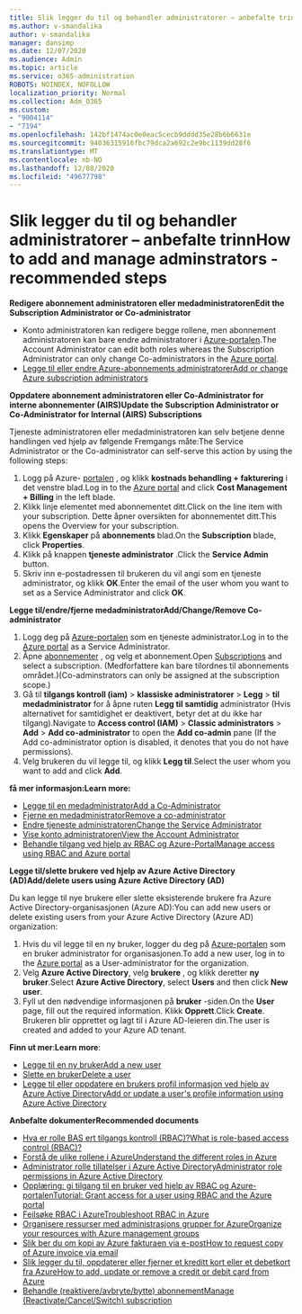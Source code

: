 ```yaml
---
title: Slik legger du til og behandler administratorer – anbefalte trinn
ms.author: v-smandalika
author: v-smandalika
manager: dansimp
ms.date: 12/07/2020
ms.audience: Admin
ms.topic: article
ms.service: o365-administration
ROBOTS: NOINDEX, NOFOLLOW
localization_priority: Normal
ms.collection: Adm_O365
ms.custom:
- "9004114"
- "7194"
ms.openlocfilehash: 142bf1474ac0e0eac5cecb9dddd35e28b6b6631e
ms.sourcegitcommit: 94036315916fbc79dca2a692c2e9bc1139dd28f6
ms.translationtype: MT
ms.contentlocale: nb-NO
ms.lasthandoff: 12/08/2020
ms.locfileid: "49677798"
---
```

# <a name="how-to-add-and-manage-adminstrators---recommended-steps"></a><span data-ttu-id="7fc58-102">Slik legger du til og behandler administratorer – anbefalte trinn</span><span class="sxs-lookup"><span data-stu-id="7fc58-102">How to add and manage adminstrators - recommended steps</span></span>

<span data-ttu-id="7fc58-103">**Redigere abonnement administratoren eller medadministratoren**</span><span class="sxs-lookup"><span data-stu-id="7fc58-103">**Edit the Subscription Administrator or Co-administrator**</span></span>

- <span data-ttu-id="7fc58-104">Konto administratoren kan redigere begge rollene, men abonnement administratoren kan bare endre administratorer i [Azure-portalen](https://ms.portal.azure.com/#home).</span><span class="sxs-lookup"><span data-stu-id="7fc58-104">The Account Administrator can edit both roles whereas the Subscription Administrator can only change Co-administrators in the [Azure portal](https://ms.portal.azure.com/#home).</span></span>
- [<span data-ttu-id="7fc58-105">Legge til eller endre Azure-abonnements administratorer</span><span class="sxs-lookup"><span data-stu-id="7fc58-105">Add or change Azure subscription administrators</span></span>](https://docs.microsoft.com/azure/cost-management-billing/manage/add-change-subscription-administrator)

<span data-ttu-id="7fc58-106">**Oppdatere abonnement administratoren eller Co-Administrator for interne abonnementer (AIRS)**</span><span class="sxs-lookup"><span data-stu-id="7fc58-106">**Update the Subscription Administrator or Co-Administrator for Internal (AIRS) Subscriptions**</span></span>

<span data-ttu-id="7fc58-107">Tjeneste administratoren eller medadministratoren kan selv betjene denne handlingen ved hjelp av følgende Fremgangs måte:</span><span class="sxs-lookup"><span data-stu-id="7fc58-107">The Service Administrator or the Co-administrator can self-serve this action by using the following steps:</span></span>

1. <span data-ttu-id="7fc58-108">Logg på Azure- [portalen](https://ms.portal.azure.com/#home) , og klikk **kostnads behandling + fakturering** i det venstre blad.</span><span class="sxs-lookup"><span data-stu-id="7fc58-108">Log in to the [Azure portal](https://ms.portal.azure.com/#home) and click **Cost Management + Billing** in the left blade.</span></span>
2. <span data-ttu-id="7fc58-109">Klikk linje elementet med abonnementet ditt.</span><span class="sxs-lookup"><span data-stu-id="7fc58-109">Click on the line item with your subscription.</span></span> <span data-ttu-id="7fc58-110">Dette åpner oversikten for abonnementet ditt.</span><span class="sxs-lookup"><span data-stu-id="7fc58-110">This opens the Overview for your subscription.</span></span>
3. <span data-ttu-id="7fc58-111">Klikk **Egenskaper** på **abonnements** blad.</span><span class="sxs-lookup"><span data-stu-id="7fc58-111">On the **Subscription** blade, click **Properties**.</span></span> 
4. <span data-ttu-id="7fc58-112">Klikk på knappen **tjeneste administrator** .</span><span class="sxs-lookup"><span data-stu-id="7fc58-112">Click the **Service Admin** button.</span></span>
5. <span data-ttu-id="7fc58-113">Skriv inn e-postadressen til brukeren du vil angi som en tjeneste administrator, og klikk **OK**.</span><span class="sxs-lookup"><span data-stu-id="7fc58-113">Enter the email of the user whom you want to set as a Service Administrator and click **OK**.</span></span>

<span data-ttu-id="7fc58-114">**Legge til/endre/fjerne medadministrator**</span><span class="sxs-lookup"><span data-stu-id="7fc58-114">**Add/Change/Remove Co-administrator**</span></span>

1. <span data-ttu-id="7fc58-115">Logg deg på [Azure-portalen](https://ms.portal.azure.com/#home) som en tjeneste administrator.</span><span class="sxs-lookup"><span data-stu-id="7fc58-115">Log in to the [Azure portal](https://ms.portal.azure.com/#home) as a Service Administrator.</span></span>
2. <span data-ttu-id="7fc58-116">Åpne [abonnementer](https://ms.portal.azure.com/#blade/Microsoft_Azure_Billing/SubscriptionsBlade) , og velg et abonnement.</span><span class="sxs-lookup"><span data-stu-id="7fc58-116">Open [Subscriptions](https://ms.portal.azure.com/#blade/Microsoft_Azure_Billing/SubscriptionsBlade) and select a subscription.</span></span> <span data-ttu-id="7fc58-117">(Medforfattere kan bare tilordnes til abonnements området.)</span><span class="sxs-lookup"><span data-stu-id="7fc58-117">(Co-adminstrators can only be assigned at the subscription scope.)</span></span>
3. <span data-ttu-id="7fc58-118">Gå til **tilgangs kontroll (iam)**  >  **klassiske administratorer**  >  **Legg**  >  **til medadministrator** for å åpne ruten **Legg til samtidig** administrator (Hvis alternativet for samtidighet er deaktivert, betyr det at du ikke har tilgang).</span><span class="sxs-lookup"><span data-stu-id="7fc58-118">Navigate to **Access control (IAM)** > **Classic administrators** > **Add** > **Add co-administrator** to open the **Add co-admin** pane (If the Add co-administrator option is disabled, it denotes that you do not have permissions).</span></span>
4. <span data-ttu-id="7fc58-119">Velg brukeren du vil legge til, og klikk **Legg til**.</span><span class="sxs-lookup"><span data-stu-id="7fc58-119">Select the user whom you want to add and click **Add**.</span></span>

<span data-ttu-id="7fc58-120">**få mer informasjon:**</span><span class="sxs-lookup"><span data-stu-id="7fc58-120">**Learn more:**</span></span>
- [<span data-ttu-id="7fc58-121">Legge til en medadministrator</span><span class="sxs-lookup"><span data-stu-id="7fc58-121">Add a Co-Administrator</span></span>](https://docs.microsoft.com/azure/role-based-access-control/classic-administrators)
- [<span data-ttu-id="7fc58-122">Fjerne en medadministrator</span><span class="sxs-lookup"><span data-stu-id="7fc58-122">Remove a co-administrator</span></span>](https://docs.microsoft.com/azure/role-based-access-control/classic-administrators)
- [<span data-ttu-id="7fc58-123">Endre tjeneste administratoren</span><span class="sxs-lookup"><span data-stu-id="7fc58-123">Change the Service Administrator</span></span>](https://docs.microsoft.com/azure/role-based-access-control/classic-administrators)
- [<span data-ttu-id="7fc58-124">Vise konto administratoren</span><span class="sxs-lookup"><span data-stu-id="7fc58-124">View the Account Administrator</span></span>](https://docs.microsoft.com/azure/role-based-access-control/classic-administrators)
- [<span data-ttu-id="7fc58-125">Behandle tilgang ved hjelp av RBAC og Azure-Portal</span><span class="sxs-lookup"><span data-stu-id="7fc58-125">Manage access using RBAC and Azure portal</span></span>](https://docs.microsoft.com/azure/role-based-access-control/role-assignments-portal)

<span data-ttu-id="7fc58-126">**Legge til/slette brukere ved hjelp av Azure Active Directory (AD)**</span><span class="sxs-lookup"><span data-stu-id="7fc58-126">**Add/delete users using Azure Active Directory (AD)**</span></span>

<span data-ttu-id="7fc58-127">Du kan legge til nye brukere eller slette eksisterende brukere fra Azure Active Directory-organisasjonen (Azure AD):</span><span class="sxs-lookup"><span data-stu-id="7fc58-127">You can add new users or delete existing users from your Azure Active Directory (Azure AD) organization:</span></span>

1. <span data-ttu-id="7fc58-128">Hvis du vil legge til en ny bruker, logger du deg på [Azure-portalen](https://ms.portal.azure.com/#home) som en bruker administrator for organisasjonen.</span><span class="sxs-lookup"><span data-stu-id="7fc58-128">To add a new user, log in to the [Azure portal](https://ms.portal.azure.com/#home) as a User-administrator for the organization.</span></span>
2. <span data-ttu-id="7fc58-129">Velg **Azure Active Directory**, velg **brukere** , og klikk deretter **ny bruker**.</span><span class="sxs-lookup"><span data-stu-id="7fc58-129">Select **Azure Active Directory**, select **Users** and then click **New user**.</span></span>
3. <span data-ttu-id="7fc58-130">Fyll ut den nødvendige informasjonen på **bruker** -siden.</span><span class="sxs-lookup"><span data-stu-id="7fc58-130">On the **User** page, fill out the required information.</span></span> <span data-ttu-id="7fc58-131">Klikk **Opprett**.</span><span class="sxs-lookup"><span data-stu-id="7fc58-131">Click **Create**.</span></span> <span data-ttu-id="7fc58-132">Brukeren blir opprettet og lagt til i Azure AD-leieren din.</span><span class="sxs-lookup"><span data-stu-id="7fc58-132">The user is created and added to your Azure AD tenant.</span></span>

<span data-ttu-id="7fc58-133">**Finn ut mer**:</span><span class="sxs-lookup"><span data-stu-id="7fc58-133">**Learn more**:</span></span>

- [<span data-ttu-id="7fc58-134">Legge til en ny bruker</span><span class="sxs-lookup"><span data-stu-id="7fc58-134">Add a new user</span></span>](https://docs.microsoft.com/azure/active-directory/fundamentals/add-users-azure-active-directory)
- [<span data-ttu-id="7fc58-135">Slette en bruker</span><span class="sxs-lookup"><span data-stu-id="7fc58-135">Delete a user</span></span>](https://docs.microsoft.com/azure/active-directory/fundamentals/add-users-azure-active-directory)
- [<span data-ttu-id="7fc58-136">Legge til eller oppdatere en brukers profil informasjon ved hjelp av Azure Active Directory</span><span class="sxs-lookup"><span data-stu-id="7fc58-136">Add or update a user's profile information using Azure Active Directory</span></span>](https://docs.microsoft.com/azure/active-directory/fundamentals/active-directory-users-profile-azure-portal)

<span data-ttu-id="7fc58-137">**Anbefalte dokumenter**</span><span class="sxs-lookup"><span data-stu-id="7fc58-137">**Recommended documents**</span></span>

- [<span data-ttu-id="7fc58-138">Hva er rolle BAS ert tilgangs kontroll (RBAC)?</span><span class="sxs-lookup"><span data-stu-id="7fc58-138">What is role-based access control (RBAC)?</span></span>](https://docs.microsoft.com/azure/role-based-access-control/overview)
- [<span data-ttu-id="7fc58-139">Forstå de ulike rollene i Azure</span><span class="sxs-lookup"><span data-stu-id="7fc58-139">Understand the different roles in Azure</span></span>](https://docs.microsoft.com/azure/role-based-access-control/rbac-and-directory-admin-roles)
- [<span data-ttu-id="7fc58-140">Administrator rolle tillatelser i Azure Active Directory</span><span class="sxs-lookup"><span data-stu-id="7fc58-140">Administrator role permissions in Azure Active Directory</span></span>](https://docs.microsoft.com/azure/active-directory/roles/permissions-reference)
- [<span data-ttu-id="7fc58-141">Opplæring: gi tilgang til en bruker ved hjelp av RBAC og Azure-portalen</span><span class="sxs-lookup"><span data-stu-id="7fc58-141">Tutorial: Grant access for a user using RBAC and the Azure portal</span></span>](https://docs.microsoft.com/azure/role-based-access-control/quickstart-assign-role-user-portal)
- [<span data-ttu-id="7fc58-142">Feilsøke RBAC i Azure</span><span class="sxs-lookup"><span data-stu-id="7fc58-142">Troubleshoot RBAC in Azure</span></span>](https://docs.microsoft.com/azure/role-based-access-control/troubleshooting)
- [<span data-ttu-id="7fc58-143">Organisere ressurser med administrasjons grupper for Azure</span><span class="sxs-lookup"><span data-stu-id="7fc58-143">Organize your resources with Azure management groups</span></span>](https://docs.microsoft.com/azure/governance/management-groups/overview)
- [<span data-ttu-id="7fc58-144">Slik ber du om kopi av Azure fakturaen via e-post</span><span class="sxs-lookup"><span data-stu-id="7fc58-144">How to request copy of Azure invoice via email</span></span>](https://azure.microsoft.com/en-us/blog/azure-email-invoices/)
- [<span data-ttu-id="7fc58-145">Slik legger du til, oppdaterer eller fjerner et kreditt kort eller et debetkort fra Azure</span><span class="sxs-lookup"><span data-stu-id="7fc58-145">How to add, update or remove a credit or debit card from Azure</span></span>](https://docs.microsoft.com/azure/cost-management-billing/manage/change-credit-card)
- [<span data-ttu-id="7fc58-146">Behandle (reaktivere/avbryte/bytte) abonnement</span><span class="sxs-lookup"><span data-stu-id="7fc58-146">Manage (Reactivate/Cancel/Switch) subscription</span></span>](https://docs.microsoft.com/azure/cost-management-billing/manage/subscription-disabled)



